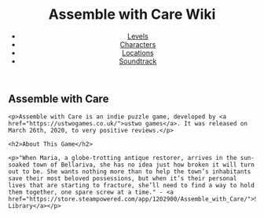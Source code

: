 <!DOCTYPE html>
<html lang="en">
<head>
	<title>Assemble with Care Wiki</title>
</head>
<body>
	<header>
    	<h1>Assemble with Care Wiki</h1>
        <nav>
			<ul>
				<li><a href="level.select.rough.draft.html">Levels</a></li>
				<li><a href="character.select.rough.draft.html">Characters</a></li>
				<li><a href="location.select.rough.draft">Locations</a></li>
				<li><a href="soundtrack.rough.draft">Soundtrack</a></li>
			</ul>
		</nav>
	</header>
</body>
<article>
	<h2>Assemble with Care</h2>
	
	<p>Assemble with Care is an indie puzzle game, developed by <a href="https://ustwogames.co.uk/">ustwo games</a>. It was released on March 26th, 2020, to very positive reviews.</p>
	
	<h2>About This Game</h2>
	
	<p>"When Maria, a globe-trotting antique restorer, arrives in the sun-soaked town of Bellariva, she has no idea just how broken it will turn out to be. She wants nothing more than to help the town’s inhabitants save their most beloved possessions, but when it’s their personal lives that are starting to fracture, she’ll need to find a way to hold them together, one spare screw at a time." - <a href="https://store.steampowered.com/app/1202900/Assemble_with_Care/">Steam Library</a></p>

